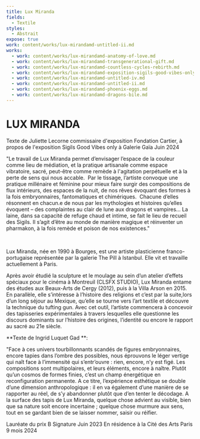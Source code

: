 ```yaml
---
title: Lux Miranda
fields:
  - Textile
styles:
  - Abstrait
expose: true
work: content/works/lux-mirandamd-untitled-ii.md
works:
  - work: content/works/lux-mirandamd-anatomy-of-love.md
  - work: content/works/lux-mirandamd-transgenerational-gift.md
  - work: content/works/lux-mirandamd-countless-cycles-rebirth.md
  - work: content/works/lux-mirandamd-exposition-sigils-good-vibes-only.md
  - work: content/works/lux-mirandamd-untitled-iv.md
  - work: content/works/lux-mirandamd-untitled-ii.md
  - work: content/works/lux-mirandamd-phoenix-eggs.md
  - work: content/works/lux-mirandamd-dragons-bile.md
---
```


# LUX MIRANDA

Texte de Juliette Lecorne commissaire d'exposition Fondation Cartier, à propos de l'exposition Sigils Good Vibes only à Galerie Gaïa Juin 2024

"Le travail de Lux Miranda permet d’envisager l’espace de la couleur comme lieu de médiation, et la pratique artisanale comme espace vibratoire, sacré, peut-être comme remède à l'agitation perpétuelle et à la perte de sens qui nous accable. 
Par le tissage, l’artiste convoque une pratique millénaire et féminine pour mieux faire surgir des compositions de flux intérieurs, des espaces de la nuit, de nos rêves évoquant des formes à la fois embryonnaires, fantomatiques et chimériques. 
Chacune d’elles résonnent en chacun.e de nous par les mythologies et histoires qu’elles évoquent – des complaintes au clair de lune aux dragons et vampires…
La laine, dans sa capacité de refuge chaud et intime, se fait le lieu de recueil des Sigils. Il s’agit d’être au monde de manière magique et réinventer un pharmakon, à la fois remède et poison de nos existences."

 

Lux Miranda, née en 1990 à Bourges, est une artiste plasticienne franco-portugaise représentée par la galerie     The Pill à Istanbul. Elle vit et travaille actuellement à Paris.

Après avoir étudié la sculpture et le moulage au sein d’un atelier d’effets spéciaux pour le cinéma à Montreuil (CLSFX STUDIO), Lux Miranda entame des études aux Beaux-Arts de Cergy (2012), puis à la Villa Arson en 2015. En parallèle, elle s’intéresse à l’histoire des religions et c’est par la suite,lors d’un long séjour au Mexique, qu’elle se tourne vers l’art textile et découvre la technique du tufting gun. Avec cet outil, l’artiste commencera à concevoir des tapisseries expérimentales à travers lesquelles elle questionne les discours dominants sur l’histoire des
origines, l’identité ou encore le rapport au sacré au 21e siècle.

\*\*Texte de Ingrid Luquet Gad	\*\*: 

"Face à ces univers tourbillonnants scandés de figures embryonnaires, encore tapies dans l’ombre des possibles, nous éprouvons le léger vertige qui naît face à l’immensité qui s’entr’ouvre : rien, encore, n’y est figé. Les compositions sont multipolaires, et leurs éléments, encore à naître. Plutôt qu’un cosmos de formes finies, c’est un champ énergétique en reconfiguration permanente. A ce titre, l’expérience esthétique se
double d’une dimension anthropologique : il en va également d’une manière de se rapporter au réel, de s’y abandonner plutôt que d’en tenter le décodage. A la surface des tapis de Lux Miranda, quelque chose advient au
visible, bien que sa nature soit encore incertaine ; quelque chose murmure aux sens, tout en se gardant bien de se laisser nommer, saisir ou réifier.

Lauréate du prix B Signature Juin 2023			&#x9;
En résidence à la Cité des Arts Paris 9 mois 2024													&#x9;

